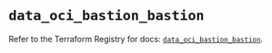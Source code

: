 # `data_oci_bastion_bastion`

Refer to the Terraform Registry for docs: [`data_oci_bastion_bastion`](https://registry.terraform.io/providers/hashicorp/oci/7.19.0/docs/data-sources/bastion_bastion).
